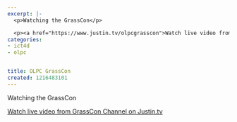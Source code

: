 ```yaml
---
excerpt: |-
  <p>Watching the GrassCon</p>

  <p><a href="https://www.justin.tv/olpcgrasscon">Watch live video from GrassCon Channel on Justin.tv</a></p>
categories:
- ict4d
- olpc


title: OLPC GrassCon
created: 1216483101
---
```

<p>Watching the GrassCon</p>

<p><a href="https://www.justin.tv/olpcgrasscon">Watch live video from GrassCon Channel on Justin.tv</a></p>
